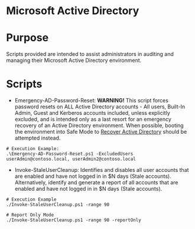 # Microsoft Active Directory

# Purpose
Scripts provided are intended to assist administrators in auditing and managing their Microsoft Active Directory environment.


# Scripts
- Emergency-AD-Password-Reset: __WARNING!__ This script forces password resets on ALL Active Directory accounts - All users, Built-In Admin, Guest and Kerberos accounts included, unless explicitly excluded, and is intended only as a last resort for an emergency recovery of an Active Directory environment. When possible, booting the environment into Safe Mode to [Recover Active Directory](https://learn.microsoft.com/en-us/windows-server/identity/ad-ds/manage/forest-recovery-guide/ad-forest-recovery-perform-initial-recovery) should be attempted instead.

```
# Execution Example:
.\Emergency-AD-Password-Reset.ps1 -ExcludedUsers userAdmin@contoso.local, userAdmin2@contoso.local
```
- Invoke-StaleUserCleanup: Identifies and disables all user accounts that are enabled and have not logged in in $N days (Stale accounts). Alternatively, identify and generate a report of all accounts that are enabled and have not logged in in $N days (Stale accounts).

```
# Execution Example
./Invoke-StaleUserCleanup.ps1 -range 90

# Report Only Mode
./Invoke-StaleUserCleanup.ps1 -range 90 -reportOnly
```